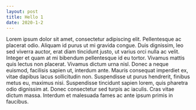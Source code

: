 ```yaml
---
layout: post
title: Hello 1
date: 2020-1-2
---
```


Lorem ipsum dolor sit amet, consectetur adipiscing elit.
Pellentesque ac placerat odio. Aliquam id purus ut mi gravida congue.
Duis dignissim, leo sed viverra auctor, erat diam tincidunt justo, ut varius
orci nulla ac velit. Integer et quam at mi bibendum pellentesque id eu tortor.
Vivamus mattis quis lectus non placerat. Vivamus dictum urna nisl. Donec a
neque euismod, facilisis sapien ut, interdum ante. Mauris consequat imperdiet
ex, vitae dapibus lacus sollicitudin non. Suspendisse ut purus hendrerit,
finibus metus eu, maximus nisi. Suspendisse tincidunt sapien lorem, quis
pharetra odio dignissim at. Donec consectetur sed turpis ac iaculis. Cras
vitae dictum massa. Interdum et malesuada fames ac ante ipsum primis in faucibus.
